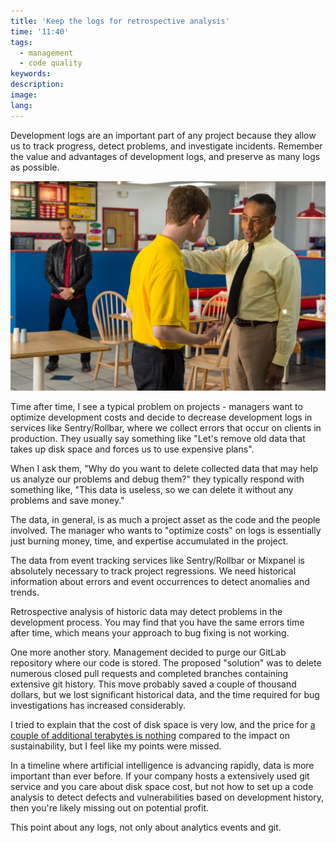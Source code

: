 ```yaml
---
title: 'Keep the logs for retrospective analysis'
time: '11:40'
tags:
  - management
  - code quality
keywords:
description:
image:
lang:
---
```


Development logs are an important part of any project because they allow us to track progress, detect problems, and investigate incidents. Remember the value and advantages of development logs, and preserve as many logs as possible.

![The Better Call Saul TV series](<Better call Saul - Gustavo Fring.png>)

Time after time, I see a typical problem on projects - managers want to optimize development costs and decide to decrease development logs in services like Sentry/Rollbar, where we collect errors that occur on clients in production. They usually say something like "Let's remove old data that takes up disk space and forces us to use expensive plans".

When I ask them, "Why do you want to delete collected data that may help us analyze our problems and debug them?" they typically respond with something like, "This data is useless, so we can delete it without any problems and save money."

The data, in general, is as much a project asset as the code and the people involved. The manager who wants to "optimize costs" on logs is essentially just burning money, time, and expertise accumulated in the project.

The data from event tracking services like Sentry/Rollbar or Mixpanel is absolutely necessary to track project regressions. We need historical information about errors and event occurrences to detect anomalies and trends.

Retrospective analysis of historic data may detect problems in the development process. You may find that you have the same errors time after time, which means your approach to bug fixing is not working.

One more another story. Management decided to purge our GitLab repository where our code is stored. The proposed "solution" was to delete numerous closed pull requests and completed branches containing extensive git history. This move probably saved a couple of thousand dollars, but we lost significant historical data, and the time required for bug investigations has increased considerably.

I tried to explain that the cost of disk space is very low, and the price for [a couple of additional terabytes is nothing](https://ourworldindata.org/grapher/historical-cost-of-computer-memory-and-storage) compared to the impact on sustainability, but I feel like my points were missed.

In a timeline where artificial intelligence is advancing rapidly, data is more important than ever before. If your company hosts a extensively used git service and you care about disk space cost, but not how to set up a code analysis to detect defects and vulnerabilities based on development history, then you're likely missing out on potential profit.

This point about any logs, not only about analytics events and git.
